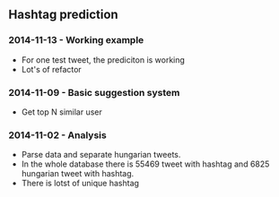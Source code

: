 ## Hashtag prediction

### 2014-11-13 - Working example
- For one test tweet, the prediciton is working
- Lot's of refactor

### 2014-11-09 - Basic suggestion system
- Get top N similar user

### 2014-11-02 - Analysis
- Parse data and separate hungarian tweets. 
- In the whole database there is 55469 tweet with hashtag and 6825 hungarian tweet with hashtag. 
- There is lotst of unique hashtag